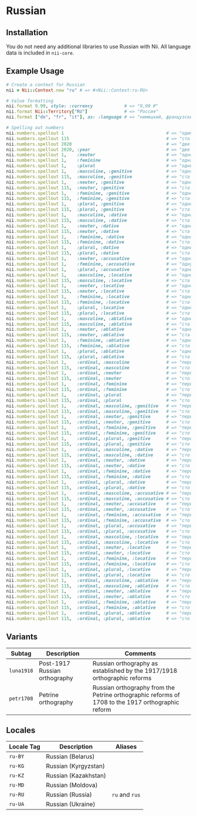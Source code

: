 <!-- This file has been generated. Source: languages/_template.md.erb -->

# Russian

## Installation

You do not need any additional libraries to use Russian with Nii.
All language data is included in `nii-core`.

## Example Usage

``` ruby
# Create a context for Russian
nii = Nii::Context.new "ru" # => #<Nii::Context:ru-RU>

# Value formatting
nii.format 9.99, style: :currency            # => "9,99 ₽"
nii.format Nii::Territory["RU"]              # => "Россия"
nii.format ["de", "fr", "it"], as: :language # => "немецкий, французский и итальянский"

# Spelling out numbers
nii.numbers.spellout 1                                       # => "один"
nii.numbers.spellout 115                                     # => "сто пятнадцать"
nii.numbers.spellout 2020                                    # => "две  двадцать"
nii.numbers.spellout 2020, :year                             # => "две тысячи двадцатого"
nii.numbers.spellout 1,    :neuter                           # => "одно"
nii.numbers.spellout 1,    :feminine                         # => "одна"
nii.numbers.spellout 1,    :plural                           # => "одни"
nii.numbers.spellout 1,    :masculine, :genitive             # => "одного"
nii.numbers.spellout 115,  :masculine, :genitive             # => "ста пятнадцати"
nii.numbers.spellout 1,    :neuter, :genitive                # => "одного"
nii.numbers.spellout 115,  :neuter, :genitive                # => "ста пятнадцати"
nii.numbers.spellout 1,    :feminine, :genitive              # => "одной"
nii.numbers.spellout 115,  :feminine, :genitive              # => "ста пятнадцати"
nii.numbers.spellout 1,    :plural, :genitive                # => "одних"
nii.numbers.spellout 115,  :plural, :genitive                # => "ста пятнадцати"
nii.numbers.spellout 1,    :masculine, :dative               # => "одному"
nii.numbers.spellout 115,  :masculine, :dative               # => "ста пятнадцати"
nii.numbers.spellout 1,    :neuter, :dative                  # => "одному"
nii.numbers.spellout 115,  :neuter, :dative                  # => "ста пятнадцати"
nii.numbers.spellout 1,    :feminine, :dative                # => "одной"
nii.numbers.spellout 115,  :feminine, :dative                # => "ста пятнадцати"
nii.numbers.spellout 1,    :plural, :dative                  # => "одним"
nii.numbers.spellout 115,  :plural, :dative                  # => "ста пятнадцати"
nii.numbers.spellout 1,    :neuter, :accusative              # => "одно"
nii.numbers.spellout 1,    :feminine, :accusative            # => "одну"
nii.numbers.spellout 1,    :plural, :accusative              # => "одни"
nii.numbers.spellout 1,    :masculine, :locative             # => "одном"
nii.numbers.spellout 115,  :masculine, :locative             # => "ста пятнадцати"
nii.numbers.spellout 1,    :neuter, :locative                # => "одном"
nii.numbers.spellout 115,  :neuter, :locative                # => "ста пятнадцати"
nii.numbers.spellout 1,    :feminine, :locative              # => "одной"
nii.numbers.spellout 115,  :feminine, :locative              # => "ста пятнадцати"
nii.numbers.spellout 1,    :plural, :locative                # => "одних"
nii.numbers.spellout 115,  :plural, :locative                # => "ста пятнадцати"
nii.numbers.spellout 1,    :masculine, :ablative             # => "одним"
nii.numbers.spellout 115,  :masculine, :ablative             # => "ста пятнадцатью"
nii.numbers.spellout 1,    :neuter, :ablative                # => "одним"
nii.numbers.spellout 115,  :neuter, :ablative                # => "ста пятнадцатью"
nii.numbers.spellout 1,    :feminine, :ablative              # => "одной"
nii.numbers.spellout 115,  :feminine, :ablative              # => "ста пятнадцатью"
nii.numbers.spellout 1,    :plural, :ablative                # => "одними"
nii.numbers.spellout 115,  :plural, :ablative                # => "ста пятнадцатью"
nii.numbers.spellout 1,    :ordinal, :masculine              # => "первый"
nii.numbers.spellout 115,  :ordinal, :masculine              # => "сто пятнадцатый"
nii.numbers.spellout 1,    :ordinal, :neuter                 # => "первое"
nii.numbers.spellout 115,  :ordinal, :neuter                 # => "сто пятнадцатое"
nii.numbers.spellout 1,    :ordinal, :feminine               # => "первая"
nii.numbers.spellout 115,  :ordinal, :feminine               # => "сто пятнадцатая"
nii.numbers.spellout 1,    :ordinal, :plural                 # => "первые"
nii.numbers.spellout 115,  :ordinal, :plural                 # => "сто пятнадцатые"
nii.numbers.spellout 1,    :ordinal, :masculine, :genitive   # => "первого"
nii.numbers.spellout 115,  :ordinal, :masculine, :genitive   # => "сто пятнадцатого"
nii.numbers.spellout 1,    :ordinal, :neuter, :genitive      # => "первого"
nii.numbers.spellout 115,  :ordinal, :neuter, :genitive      # => "сто пятнадцатого"
nii.numbers.spellout 1,    :ordinal, :feminine, :genitive    # => "первой"
nii.numbers.spellout 115,  :ordinal, :feminine, :genitive    # => "сто пятнадцатой"
nii.numbers.spellout 1,    :ordinal, :plural, :genitive      # => "первых"
nii.numbers.spellout 115,  :ordinal, :plural, :genitive      # => "сто пятнадцатых"
nii.numbers.spellout 1,    :ordinal, :masculine, :dative     # => "первому"
nii.numbers.spellout 115,  :ordinal, :masculine, :dative     # => "сто пятнадцатому"
nii.numbers.spellout 1,    :ordinal, :neuter, :dative        # => "первому"
nii.numbers.spellout 115,  :ordinal, :neuter, :dative        # => "сто пятнадцатому"
nii.numbers.spellout 1,    :ordinal, :feminine, :dative      # => "первой"
nii.numbers.spellout 115,  :ordinal, :feminine, :dative      # => "сто пятнадцатой"
nii.numbers.spellout 1,    :ordinal, :plural, :dative        # => "первым"
nii.numbers.spellout 115,  :ordinal, :plural, :dative        # => "сто пятнадцатым"
nii.numbers.spellout 1,    :ordinal, :masculine, :accusative # => "первый"
nii.numbers.spellout 115,  :ordinal, :masculine, :accusative # => "сто пятнадцатый"
nii.numbers.spellout 1,    :ordinal, :neuter, :accusative    # => "первое"
nii.numbers.spellout 115,  :ordinal, :neuter, :accusative    # => "сто пятнадцатое"
nii.numbers.spellout 1,    :ordinal, :feminine, :accusative  # => "первую"
nii.numbers.spellout 115,  :ordinal, :feminine, :accusative  # => "сто пятнадцатую"
nii.numbers.spellout 1,    :ordinal, :plural, :accusative    # => "первые"
nii.numbers.spellout 115,  :ordinal, :plural, :accusative    # => "сто пятнадцатые"
nii.numbers.spellout 1,    :ordinal, :masculine, :locative   # => "первом"
nii.numbers.spellout 115,  :ordinal, :masculine, :locative   # => "сто пятнадцатом"
nii.numbers.spellout 1,    :ordinal, :neuter, :locative      # => "первом"
nii.numbers.spellout 115,  :ordinal, :neuter, :locative      # => "сто пятнадцатом"
nii.numbers.spellout 1,    :ordinal, :feminine, :locative    # => "первой"
nii.numbers.spellout 115,  :ordinal, :feminine, :locative    # => "сто пятнадцатой"
nii.numbers.spellout 1,    :ordinal, :plural, :locative      # => "первых"
nii.numbers.spellout 115,  :ordinal, :plural, :locative      # => "сто пятнадцатых"
nii.numbers.spellout 1,    :ordinal, :masculine, :ablative   # => "первым"
nii.numbers.spellout 115,  :ordinal, :masculine, :ablative   # => "сто пятнадцатым"
nii.numbers.spellout 1,    :ordinal, :neuter, :ablative      # => "первым"
nii.numbers.spellout 115,  :ordinal, :neuter, :ablative      # => "сто пятнадцатым"
nii.numbers.spellout 1,    :ordinal, :feminine, :ablative    # => "первой"
nii.numbers.spellout 115,  :ordinal, :feminine, :ablative    # => "сто пятнадцатой"
nii.numbers.spellout 1,    :ordinal, :plural, :ablative      # => "первыми"
nii.numbers.spellout 115,  :ordinal, :plural, :ablative      # => "сто пятнадцатыми"
```

## Variants

<table>
  <thead>
    <tr>
      <th>Subtag</th>
      <th>Description</th>
      <th>Comments</th>
    </tr>
  </thead>
  <tbody>
    <tr>
      <td><code>luna1918</code></td>
      <td>Post-1917 Russian orthography</td>
      <td>Russian orthography as established by the 1917/1918 orthographic reforms</td>
    </tr>
    <tr>
      <td><code>petr1708</code></td>
      <td>Petrine orthography</td>
      <td>Russian orthography from the Petrine orthographic reforms of 1708 to the 1917 orthographic reform</td>
    </tr>
  </tbody>
</table>

## Locales

<table>
  <thead>
    <tr>
      <th>Locale Tag</th>
      <th>Description</th>
      <th>Aliases</th>
    </tr>
  </thead>
  <tbody>
    <tr>
      <td><code>ru-BY</code></td>
      <td>Russian (Belarus)</td>
      <td></td>
    </tr>
    <tr>
      <td><code>ru-KG</code></td>
      <td>Russian (Kyrgyzstan)</td>
      <td></td>
    </tr>
    <tr>
      <td><code>ru-KZ</code></td>
      <td>Russian (Kazakhstan)</td>
      <td></td>
    </tr>
    <tr>
      <td><code>ru-MD</code></td>
      <td>Russian (Moldova)</td>
      <td></td>
    </tr>
    <tr>
      <td><code>ru-RU</code></td>
      <td>Russian (Russia)</td>
      <td><code>ru</code> and <code>rus</code></td>
    </tr>
    <tr>
      <td><code>ru-UA</code></td>
      <td>Russian (Ukraine)</td>
      <td></td>
    </tr>
  </tbody>
</table>

